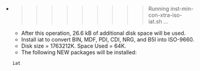 * >>>>>>>>> Running inst-min-con-xtra-iso-iat.sh ...
  * After this operation, 26.6 kB of additional disk space will be used.
  * Install iat to convert BIN, MDF, PDI, CDI, NRG, and B5I into ISO-9660.
  * Disk size = 1763212K. Space Used = 64K.
  * The following NEW packages will be installed:
  ```bash
  iat
  ```
